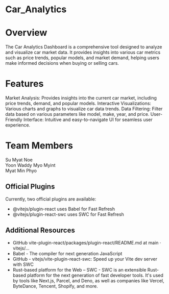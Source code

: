 # Car_Analytics 
# Overview
 The Car Analytics Dashboard is a comprehensive tool designed to analyze and visualize car market data. It provides insights into various car metrics such as price trends, popular models, and market demand, helping users make informed decisions when buying or selling cars.

# Features
Market Analysis: Provides insights into the current car market, including price trends, demand, and popular models.
Interactive Visualizations: Various charts and graphs to visualize car data trends.
Data Filtering: Filter data based on various parameters like model, make, year, and price.
User-Friendly Interface: Intuitive and easy-to-navigate UI for seamless user experience.

# Team Members
Su Myat Noe<br>
Yoon Waddy Myo Myint<br>
Myat Min Phyo<br>


## Official Plugins

Currently, two official plugins are available:

- @vitejs/plugin-react uses Babel for Fast Refresh
- @vitejs/plugin-react-swc uses SWC for Fast Refresh

## Additional Resources

- GitHub vite-plugin-react/packages/plugin-react/README.md at main · vitejs/...
- Babel - The compiler for next generation JavaScript
- GitHub - vitejs/vite-plugin-react-swc: Speed up your Vite dev server with SWC
- Rust-based platform for the Web – SWC - SWC is an extensible Rust-based platform for the next generation of fast developer tools. It's used by tools like Next.js, Parcel, and Deno, as well as companies like Vercel, ByteDance, Tencent, Shopify, and more.

